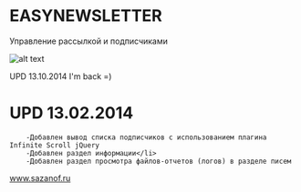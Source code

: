 EASYNEWSLETTER
==================

Управление рассылкой и подписчиками

![alt text](http://sazanof.ru/assets/images/enl/modx_easyNL.jpg "MODX EASYNEWSLETTER")

UPD 13.10.2014
I'm back =)

UPD 13.02.2014
==================
	
		-Добавлен вывод списка подписчиков с использованием плагина Infinite Scroll jQuery
		-Добавлен раздел информации</li>
		-Добавлен раздел просмотра файлов-отчетов (логов) в разделе писем
	
www.sazanof.ru
